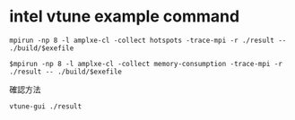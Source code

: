 # intel vtune example command


`mpirun -np 8 -l amplxe-cl -collect hotspots -trace-mpi -r ./result -- ./build/$exefile`

`$mpirun -np 8 -l amplxe-cl -collect memory-consumption -trace-mpi -r ./result -- ./build/$exefile` 

確認方法

`vtune-gui ./result`